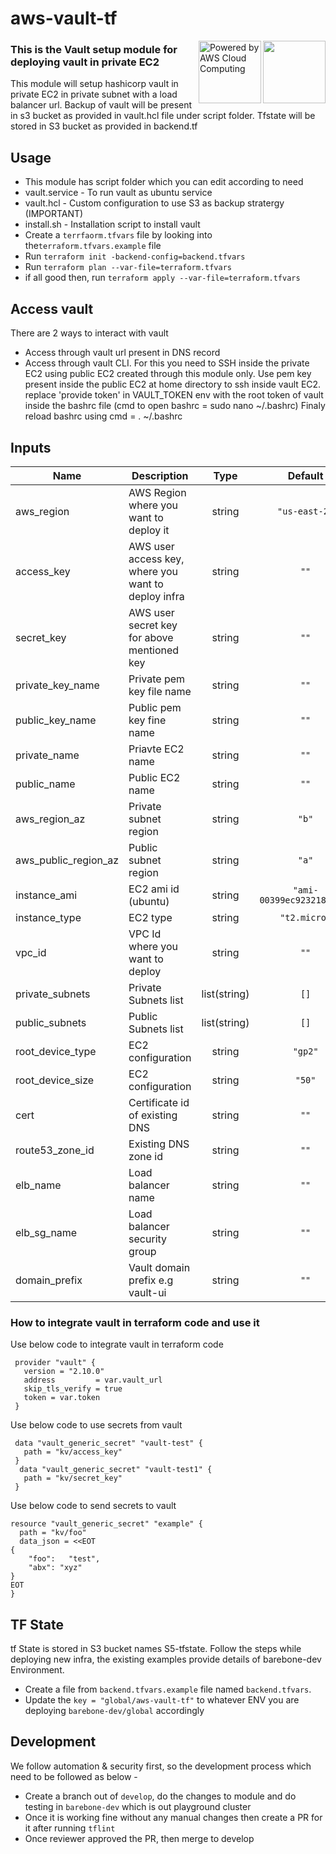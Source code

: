 # aws-vault-tf

<img src="https://www.terraform.io/assets/images/og-image-8b3e4f7d.png" width="100" height="100" align="right" />  
<img  src="https://upload.wikimedia.org/wikipedia/commons/9/93/Amazon_Web_Services_Logo.svg"  width="100"  height="100"  alt="Powered by AWS Cloud Computing"  align="right"  >


### This is the Vault setup module for deploying vault in private EC2
This module will setup hashicorp vault in private EC2 in private subnet with a load balancer url. Backup of vault will be present in s3 bucket as provided in vault.hcl file under script folder. Tfstate will be stored in S3 bucket as provided in backend.tf


## Usage
 - This module has script folder which you can edit according to need
 - vault.service - To run vault as ubuntu service
 - vault.hcl - Custom configuration to use S3 as backup stratergy (IMPORTANT)
 - install.sh - Installation script to install vault
 - Create a `terrfaorm.tfvars` file by looking into the`terraform.tfvars.example` file 
 - Run `terraform init -backend-config=backend.tfvars` 
 - Run `terraform plan --var-file=terraform.tfvars` 
 - if all good then, run `terraform apply --var-file=terraform.tfvars`


## Access vault
There are 2 ways to interact with vault
 - Access through vault url present in DNS record
 - Access through vault CLI. 
 For this you need to SSH inside the private EC2 using public EC2 created through this module only.
 Use pem key present inside the public EC2 at home directory to ssh inside vault EC2.
 replace 'provide token' in VAULT_TOKEN env with the root token of vault inside the bashrc file (cmd to open bashrc = sudo nano ~/.bashrc)
 Finaly reload bashrc using cmd = . ~/.bashrc

## Inputs
| Name | Description | Type | Default | Required |
|------|-------------|:----:|:-----:|:-----:|
| aws_region | AWS Region where you want to deploy it | string | `"us-east-2"` | yes |
| access_key | AWS user access key, where you want to deploy infra | string | `""` | yes |
| secret_key | AWS user secret key for above mentioned key | string | `""` | yes |
| private_key_name | Private pem key file name | string | `""` | yes |
| public_key_name | Public pem key fine name | string | `""` | yes |
| private_name | Priavte EC2 name | string | `""` | yes |
| public_name | Public EC2 name | string | `""` | yes |
| aws_region_az | Private subnet region | string | `"b"` | yes |
| aws_public_region_az | Public subnet region | string | `"a"` | yes |
| instance_ami | EC2 ami id (ubuntu) | string | `"ami-00399ec92321828f5"` | yes |
| instance_type | EC2 type | string | `"t2.micro"` | yes |
| vpc_id | VPC Id where you want to deploy | string | `""` | yes |
| private_subnets | Private Subnets list | list(string) | `[]` | yes |
| public_subnets | Public Subnets list | list(string) | `[]` | yes |
| root_device_type | EC2 configuration | string | `"gp2"` | yes |
| root_device_size | EC2 configuration | string | `"50"` | yes |
| cert | Certificate id of existing DNS | string | `""` | yes |
| route53_zone_id | Existing DNS zone id  | string | `""` | yes |
| elb_name | Load balancer name | string | `""` | yes |
| elb_sg_name | Load balancer security group | string | `""` | yes |
| domain_prefix | Vault domain prefix e.g vault-ui | string | `""` | yes |


### How to integrate vault in terraform code and use it

Use below code to integrate vault in terraform code
```
 provider "vault" {
   version = "2.10.0"
   address         = var.vault_url
   skip_tls_verify = true
   token = var.token
 }
```

Use below code to use secrets from vault
```
 data "vault_generic_secret" "vault-test" {
   path = "kv/access_key"
 }
  data "vault_generic_secret" "vault-test1" {
   path = "kv/secret_key"
 }
```

Use below code to send secrets to vault
```
resource "vault_generic_secret" "example" {
  path = "kv/foo"
  data_json = <<EOT
{
    "foo":   "test",
    "abx": "xyz"
}
EOT
}
```


## TF State
tf State is stored in S3 bucket names S5-tfstate. Follow the steps while deploying new infra, the existing examples provide details of barebone-dev Environment. 
 - Create a file from `backend.tfvars.example` file named `backend.tfvars`. 
 - Update the `key = "global/aws-vault-tf"` to whatever ENV you are deploying `barebone-dev/global` accordingly

## Development 
We follow automation & security first, so the development process which need to be followed as below -
 - Create a branch out of `develop`, do the changes to module and do testing in `barebone-dev` which is out playground cluster
 - Once it is working fine without any manual changes then create a PR for it after running `tflint`
 - Once reviewer approved the PR, then merge to develop
